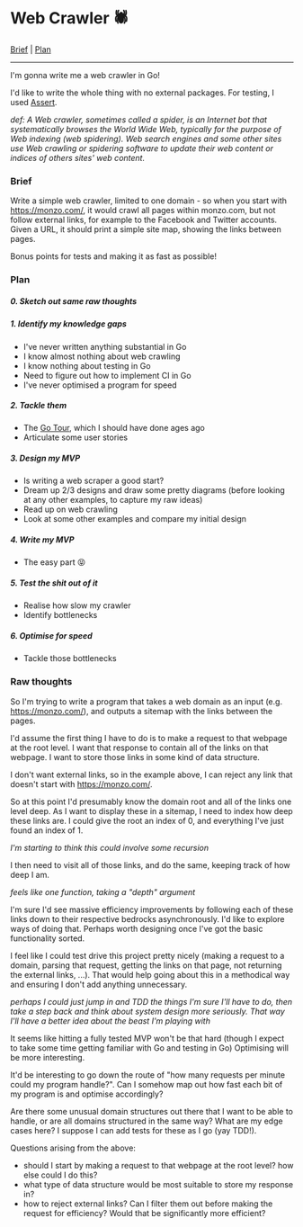 # Web Crawler 🕷

[Brief](#brief) | [Plan](#plan)

---

I'm gonna write me a web crawler in Go!

I'd like to write the whole thing with no external packages. For testing, I used [Assert](https://godoc.org/github.com/stretchr/testify/assert).

_def: A Web crawler, sometimes called a spider, is an Internet bot that systematically browses the World Wide Web, typically for the purpose of Web indexing (web spidering). Web search engines and some other sites use Web crawling or spidering software to update their web content or indices of others sites' web content._

### <a name="brief">Brief</a>

Write a simple web crawler, limited to one domain - so when you start with https://monzo.com/, it would crawl all pages within monzo.com, but not follow external links, for example to the Facebook and Twitter accounts. Given a URL, it should print a simple site map, showing the links between pages.

Bonus points for tests and making it as fast as possible!

### <a name="plan">Plan</a>

##### 0. Sketch out same raw thoughts

##### 1. Identify my knowledge gaps

* I've never written anything substantial in Go
* I know almost nothing about web crawling
* I know nothing about testing in Go
* Need to figure out how to implement CI in Go
* I've never optimised a program for speed

##### 2. Tackle them

* The [Go Tour](https://tour.golang.org/welcome/1), which I should have done ages ago
* Articulate some user stories

##### 3. Design my MVP

* Is writing a web scraper a good start?
* Dream up 2/3 designs and draw some pretty diagrams (before looking at any other examples, to capture my raw ideas)
* Read up on web crawling
* Look at some other examples and compare my initial design

##### 4. Write my MVP

* The easy part 😝

##### 5. Test the shit out of it

* Realise how slow my crawler
* Identify bottlenecks

##### 6. Optimise for speed

* Tackle those bottlenecks

### Raw thoughts

So I'm trying to write a program that takes a web domain as an input (e.g. https://monzo.com/), and outputs a sitemap with the links between the pages.

I'd assume the first thing I have to do is to make a request to that webpage at the root level. I want that response to contain all of the links on that webpage. I want to store those links in some kind of data structure.

I don't want external links, so in the example above, I can reject any link that doesn't start with https://monzo.com/.

So at this point I'd presumably know the domain root and all of the links one level deep. As I want to display these in a sitemap, I need to index how deep these links are. I could give the root an index of 0, and everything I've just found an index of 1.

_I'm starting to think this could involve some recursion_

I then need to visit all of those links, and do the same, keeping track of how deep I am.

_feels like one function, taking a "depth" argument_

I'm sure I'd see massive efficiency improvements by following each of these links down to their respective bedrocks asynchronously. I'd like to explore ways of doing that. Perhaps worth designing once I've got the basic functionality sorted.

I feel like I could test drive this project pretty nicely (making a request to a domain, parsing that request, getting the links on that page, not returning the external links, ...). That would help going about this in a methodical way and ensuring I don't add anything unnecessary.

_perhaps I could just jump in and TDD the things I'm sure I'll have to do, then take a step back and think about system design more seriously. That way I'll have a better idea about the beast I'm playing with_

It seems like hitting a fully tested MVP won't be that hard (though I expect to take some time getting familiar with Go and testing in Go) Optimising will be more interesting.

It'd be interesting to go down the route of "how many requests per minute could my program handle?". Can I somehow map out how fast each bit of my program is and optimise accordingly?

Are there some unusual domain structures out there that I want to be able to handle, or are all domains structured in the same way? What are my edge cases here? I suppose I can add tests for these as I go (yay TDD!).

Questions arising from the above:

* should I start by making a request to that webpage at the root level? how else could I do this?
* what type of data structure would be most suitable to store my response in?
* how to reject external links? Can I filter them out before making the request for efficiency? Would that be significantly more efficient?
